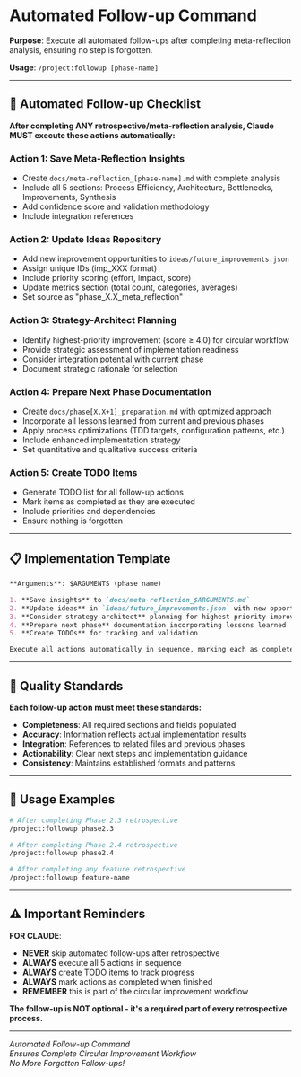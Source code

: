 # Automated Follow-up Command

**Purpose**: Execute all automated follow-ups after completing meta-reflection analysis, ensuring no step is forgotten.

**Usage**: `/project:followup [phase-name]`

---

## 🔄 Automated Follow-up Checklist

**After completing ANY retrospective/meta-reflection analysis, Claude MUST execute these actions automatically:**

### **Action 1: Save Meta-Reflection Insights**
- Create `docs/meta-reflection_[phase-name].md` with complete analysis
- Include all 5 sections: Process Efficiency, Architecture, Bottlenecks, Improvements, Synthesis
- Add confidence score and validation methodology
- Include integration references

### **Action 2: Update Ideas Repository**  
- Add new improvement opportunities to `ideas/future_improvements.json`
- Assign unique IDs (imp_XXX format)
- Include priority scoring (effort, impact, score)
- Update metrics section (total count, categories, averages)
- Set source as "phase_X.X_meta_reflection"

### **Action 3: Strategy-Architect Planning**
- Identify highest-priority improvement (score ≥ 4.0) for circular workflow
- Provide strategic assessment of implementation readiness
- Consider integration potential with current phase
- Document strategic rationale for selection

### **Action 4: Prepare Next Phase Documentation**
- Create `docs/phase[X.X+1]_preparation.md` with optimized approach
- Incorporate all lessons learned from current and previous phases
- Apply process optimizations (TDD targets, configuration patterns, etc.)
- Include enhanced implementation strategy
- Set quantitative and qualitative success criteria

### **Action 5: Create TODO Items**
- Generate TODO list for all follow-up actions
- Mark items as completed as they are executed
- Include priorities and dependencies
- Ensure nothing is forgotten

---

## 📋 Implementation Template

```markdown
**Arguments**: $ARGUMENTS (phase name)

1. **Save insights** to `docs/meta-reflection_$ARGUMENTS.md`
2. **Update ideas** in `ideas/future_improvements.json` with new opportunities
3. **Consider strategy-architect** planning for highest-priority improvement
4. **Prepare next phase** documentation incorporating lessons learned
5. **Create TODOs** for tracking and validation

Execute all actions automatically in sequence, marking each as completed.
```

---

## 🎯 Quality Standards

**Each follow-up action must meet these standards:**

- **Completeness**: All required sections and fields populated
- **Accuracy**: Information reflects actual implementation results
- **Integration**: References to related files and previous phases
- **Actionability**: Clear next steps and implementation guidance
- **Consistency**: Maintains established formats and patterns

---

## 🚀 Usage Examples

```bash
# After completing Phase 2.3 retrospective
/project:followup phase2.3

# After completing Phase 2.4 retrospective  
/project:followup phase2.4

# After completing any feature retrospective
/project:followup feature-name
```

---

## ⚠️ Important Reminders

**FOR CLAUDE**: 
- **NEVER** skip automated follow-ups after retrospective
- **ALWAYS** execute all 5 actions in sequence
- **ALWAYS** create TODO items to track progress
- **ALWAYS** mark actions as completed when finished
- **REMEMBER** this is part of the circular improvement workflow

**The follow-up is NOT optional - it's a required part of every retrospective process.**

---

*Automated Follow-up Command*  
*Ensures Complete Circular Improvement Workflow*  
*No More Forgotten Follow-ups!*